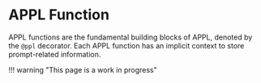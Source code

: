 # APPL Function

APPL functions are the fundamental building blocks of APPL, denoted by the `@ppl` decorator. Each APPL function has an implicit context to store prompt-related information.

!!! warning "This page is a work in progress"
